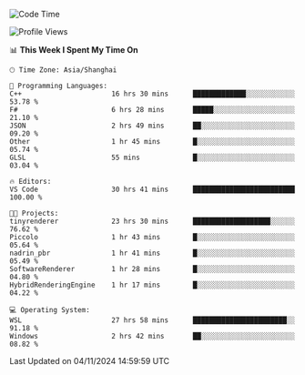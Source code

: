 <!--START_SECTION:waka-->
![Code Time](http://img.shields.io/badge/Code%20Time-2%2C113%20hrs%2013%20mins-blue)

![Profile Views](http://img.shields.io/badge/Profile%20Views-0-blue)

📊 **This Week I Spent My Time On** 

```text
🕑︎ Time Zone: Asia/Shanghai

💬 Programming Languages: 
C++                      16 hrs 30 mins      █████████████░░░░░░░░░░░░   53.78 % 
F#                       6 hrs 28 mins       █████░░░░░░░░░░░░░░░░░░░░   21.10 % 
JSON                     2 hrs 49 mins       ██░░░░░░░░░░░░░░░░░░░░░░░   09.20 % 
Other                    1 hr 45 mins        █░░░░░░░░░░░░░░░░░░░░░░░░   05.74 % 
GLSL                     55 mins             █░░░░░░░░░░░░░░░░░░░░░░░░   03.04 % 

🔥 Editors: 
VS Code                  30 hrs 41 mins      █████████████████████████   100.00 % 

🐱‍💻 Projects: 
tinyrenderer             23 hrs 30 mins      ███████████████████░░░░░░   76.62 % 
Piccolo                  1 hr 43 mins        █░░░░░░░░░░░░░░░░░░░░░░░░   05.64 % 
nadrin_pbr               1 hr 41 mins        █░░░░░░░░░░░░░░░░░░░░░░░░   05.49 % 
SoftwareRenderer         1 hr 28 mins        █░░░░░░░░░░░░░░░░░░░░░░░░   04.80 % 
HybridRenderingEngine    1 hr 17 mins        █░░░░░░░░░░░░░░░░░░░░░░░░   04.22 % 

💻 Operating System: 
WSL                      27 hrs 58 mins      ███████████████████████░░   91.18 % 
Windows                  2 hrs 42 mins       ██░░░░░░░░░░░░░░░░░░░░░░░   08.82 % 
```


 Last Updated on 04/11/2024 14:59:59 UTC
<!--END_SECTION:waka-->
